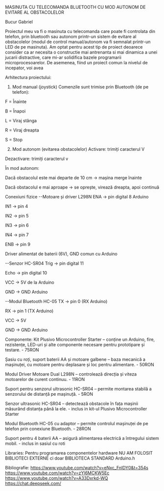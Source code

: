 MASINUTA CU TELECOMANDA BLUETOOTH CU MOD AUTONOM DE EVITARE AL OBSTACOLELOR

Bucur Gabriel

Proiectul meu va fi o masinuta cu telecomanda care poate fi controlata din telefon, prin bluetooth sau autonom printr-un sistem de evitare al obstacolelor (modul de control manual/autonom va fi semnalat printr-un LED de pe masinuta).
Am optat pentru acest tip de proiect deoarece consider ca ar necesita o constructie mai antrenanta si mai dinamica a unei jucarii distractive, care mi-ar solidifica bazele programarii microprocesoarelor. De asemenea, fiind un proiect 
comun la nivelul de incepator, voi avea

Arhitectura proiectului:
1. Mod manual (joystick)
Comenzile sunt trimise prin Bluetooth (de pe telefon):

F = Înainte

B = Înapoi

L = Viraj stânga

R = Viraj dreapta

S = Stop

2. Mod autonom (evitarea obstacolelor)
Activare: trimiți caracterul V

Dezactivare: trimiți caracterul v

În mod autonom:

Dacă obstacolul este mai departe de 10 cm → mașina merge înainte

Dacă obstacolul e mai aproape → se oprește, virează dreapta, apoi continuă

Conexiuni fizice
--Motoare și driver L298N
ENA → pin digital 8 Arduino

IN1 → pin 4

IN2 → pin 5

IN3 → pin 6

IN4 → pin 7

ENB → pin 9

Driver alimentat de baterii (6V), GND comun cu Arduino

--Senzor HC-SR04
Trig → pin digital 11

Echo → pin digital 10

VCC → 5V de la Arduino

GND → GND Arduino

--Modul Bluetooth HC-05
TX → pin 0 (RX Arduino)

RX → pin 1 (TX Arduino)

VCC → 5V

GND → GND Arduino

Componente:
Kit Plusivo Microcontroller Starter – conține un Arduino, fire, rezistențe, LED-uri și alte componente necesare pentru prototipare și testare. - 75RON

Șasiu cu roți, suport baterii AA și motoare galbene – baza mecanică a mașinuței, cu motoare pentru deplasare și loc pentru alimentare. - 50RON

Modul Driver Motoare Dual L298N – controlează direcția și viteza motoarelor de curent continuu. - 11RON

Suport pentru senzorul ultrasonic HC-SR04 – permite montarea stabilă a senzorului de distanță pe mașinuță. - 5RON

Senzor ultrasonic HC-SR04 – detectează obstacole în fața mașinii măsurând distanța până la ele. - inclus in kit-ul Plusivo Microcontroller Starter

Modul Bluetooth HC-05 cu adaptor – permite controlul mașinuței de pe telefon prin conexiune Bluetooth. - 28RON

Suport pentru 4 baterii AA – asigură alimentarea electrică a întregului sistem mobil. - inclus in sasiul cu roti

Libraries:
Pentru programarea componentelor hardware NU AM FOLOSIT BIBLIOTECI EXTERNE ci doar BIBLIOTECA STANDARD Arduino.h

Bibliografie:
https://www.youtube.com/watch?v=eNxc_FnlDY0&t=354s
https://www.youtube.com/watch?v=zYl6MCKW5Ec
https://www.youtube.com/watch?v=A33Dxrkd-WQ
https://chat.deepseek.com/
